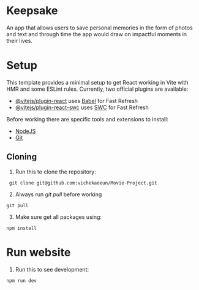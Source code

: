 # Keepsake
An app that allows users to save personal memories in the form of photos and text and through time the app would draw on impactful moments in their lives.
# Setup
This template provides a minimal setup to get React working in Vite with HMR and some ESLint rules.
Currently, two official plugins are available:
- [@vitejs/plugin-react](https://github.com/vitejs/vite-plugin-react/blob/main/packages/plugin-react/README.md) uses [Babel](https://babeljs.io/) for Fast Refresh
- [@vitejs/plugin-react-swc](https://github.com/vitejs/vite-plugin-react-swc) uses [SWC](https://swc.rs/) for Fast Refresh

Before working there are specific tools and extensions to install: <br>
- [<u> NodeJS </u>](https://nodejs.org/en/download)
- [<u> Git </u>](https://git-scm.com/book/en/v2/Getting-Started-Installing-Git)

## Cloning
1. Run this to clone the repository:<br>
```
 git clone git@github.com:vichekaoeun/Movie-Project.git
```
2. Always run *git pull* before working<br>
```
git pull
```
3. Make sure get all packages using:<br>
```
npm install
```
# Run website
1. Run this to see development:<br>
```
npm run dev
```
